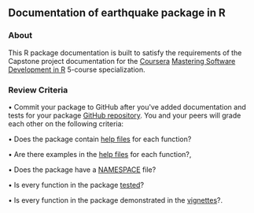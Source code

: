 
## Documentation of earthquake package in R

### About

This R package documentation is built to satisfy the requirements of the Capstone project documentation for the [Coursera](http://www.coursera.org) [Mastering Software Development in R](https://www.coursera.org/specializations/r) 5-course specialization.


### Review Criteria

•	Commit your package to GitHub after you've added documentation and tests for your package [GitHub repository](https://github.com/DYZI/Earthquake_doc). You and your peers will grade each other on the following criteria:

•	Does the package contain [help files](https://github.com/DYZI/Earthquake_doc/tree/master/man) for each function? 

•	Are there examples in the [help files](https://github.com/DYZI/Earthquake_doc/tree/master/man) for each function?,

•	Does the package have a [NAMESPACE](https://github.com/DYZI/Earthquake_doc/tree/master/NAMESPACE) file?

•	Is every function in the package  [tested](https://github.com/DYZI/Earthquake_doc/tree/master/tests)?

•	Is every function in the package demonstrated in the [vignettes](https://github.com/DYZI/Earthquake/tree/master/vignettes)?.
